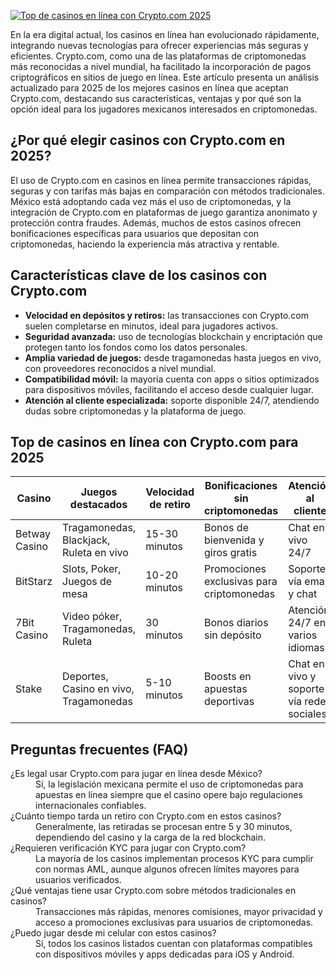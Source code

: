 [![Top de casinos en línea con Crypto.com 2025](https://123-caf.pages.dev/gitsignup.png)](https://vrmoo.ru/Bt82HjjY)

<p>En la era digital actual, los casinos en línea han evolucionado rápidamente, integrando nuevas tecnologías para ofrecer experiencias más seguras y eficientes. Crypto.com, como una de las plataformas de criptomonedas más reconocidas a nivel mundial, ha facilitado la incorporación de pagos criptográficos en sitios de juego en línea. Este artículo presenta un análisis actualizado para 2025 de los mejores casinos en línea que aceptan Crypto.com, destacando sus características, ventajas y por qué son la opción ideal para los jugadores mexicanos interesados en criptomonedas.</p>  <h2>¿Por qué elegir casinos con Crypto.com en 2025?</h2> <p>El uso de Crypto.com en casinos en línea permite transacciones rápidas, seguras y con tarifas más bajas en comparación con métodos tradicionales. México está adoptando cada vez más el uso de criptomonedas, y la integración de Crypto.com en plataformas de juego garantiza anonimato y protección contra fraudes. Además, muchos de estos casinos ofrecen bonificaciones específicas para usuarios que depositan con criptomonedas, haciendo la experiencia más atractiva y rentable.</p>  <h2>Características clave de los casinos con Crypto.com</h2> <ul>   <li><strong>Velocidad en depósitos y retiros:</strong> las transacciones con Crypto.com suelen completarse en minutos, ideal para jugadores activos.</li>   <li><strong>Seguridad avanzada:</strong> uso de tecnologías blockchain y encriptación que protegen tanto los fondos como los datos personales.</li>   <li><strong>Amplia variedad de juegos:</strong> desde tragamonedas hasta juegos en vivo, con proveedores reconocidos a nivel mundial.</li>   <li><strong>Compatibilidad móvil:</strong> la mayoría cuenta con apps o sitios optimizados para dispositivos móviles, facilitando el acceso desde cualquier lugar.</li>   <li><strong>Atención al cliente especializada:</strong> soporte disponible 24/7, atendiendo dudas sobre criptomonedas y la plataforma de juego.</li> </ul>  <h2>Top de casinos en línea con Crypto.com para 2025</h2> <table>   <thead>     <tr>       <th>Casino</th>       <th>Juegos destacados</th>       <th>Velocidad de retiro</th>       <th>Bonificaciones sin criptomonedas</th>       <th>Atención al cliente</th>     </tr>   </thead>   <tbody>     <tr>       <td>Betway Casino</td>       <td>Tragamonedas, Blackjack, Ruleta en vivo</td>       <td>15-30 minutos</td>       <td>Bonos de bienvenida y giros gratis</td>       <td>Chat en vivo 24/7</td>     </tr>     <tr>       <td>BitStarz</td>       <td>Slots, Poker, Juegos de mesa</td>       <td>10-20 minutos</td>       <td>Promociones exclusivas para criptomonedas</td>       <td>Soporte vía email y chat</td>     </tr>     <tr>       <td>7Bit Casino</td>       <td>Video póker, Tragamonedas, Ruleta</td>       <td>30 minutos</td>       <td>Bonos diarios sin depósito</td>       <td>Atención 24/7 en varios idiomas</td>     </tr>     <tr>       <td>Stake</td>       <td>Deportes, Casino en vivo, Tragamonedas</td>       <td>5-10 minutos</td>       <td>Boosts en apuestas deportivas</td>       <td>Chat en vivo y soporte vía redes sociales</td>     </tr>   </tbody> </table>  <h2>Preguntas frecuentes (FAQ)</h2> <dl>   <dt>¿Es legal usar Crypto.com para jugar en línea desde México?</dt>   <dd>Sí, la legislación mexicana permite el uso de criptomonedas para apuestas en línea siempre que el casino opere bajo regulaciones internacionales confiables.</dd>    <dt>¿Cuánto tiempo tarda un retiro con Crypto.com en estos casinos?</dt>   <dd>Generalmente, las retiradas se procesan entre 5 y 30 minutos, dependiendo del casino y la carga de la red blockchain.</dd>    <dt>¿Requieren verificación KYC para jugar con Crypto.com?</dt>   <dd>La mayoría de los casinos implementan procesos KYC para cumplir con normas AML, aunque algunos ofrecen límites mayores para usuarios verificados.</dd>    <dt>¿Qué ventajas tiene usar Crypto.com sobre métodos tradicionales en casinos?</dt>   <dd>Transacciones más rápidas, menores comisiones, mayor privacidad y acceso a promociones exclusivas para usuarios de criptomonedas.</dd>    <dt>¿Puedo jugar desde mi celular con estos casinos?</dt>   <dd>Sí, todos los casinos listados cuentan con plataformas compatibles con dispositivos móviles y apps dedicadas para iOS y Android.</dd> </dl>